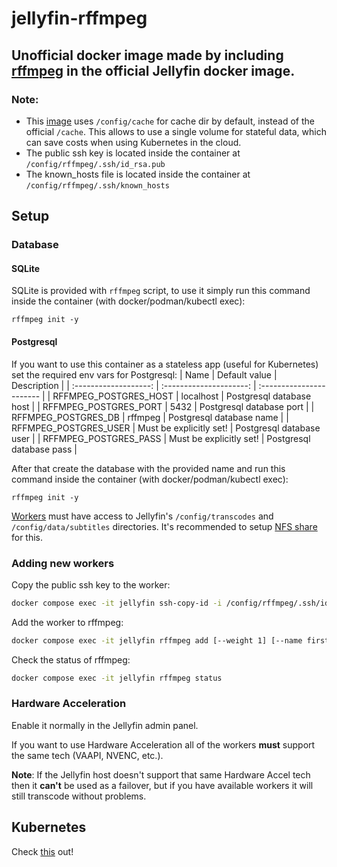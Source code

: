 # jellyfin-rffmpeg

## Unofficial docker image made by including [rffmpeg](https://github.com/joshuaboniface/rffmpeg) in the official Jellyfin docker image.

### Note: 
* This [image](https://github.com/aleksasiriski/jellyfin-rffmpeg/blob/master/Dockerfile#L38) uses `/config/cache` for cache dir by default, instead of the official `/cache`. This allows to use a single volume for stateful data, which can save costs when using Kubernetes in the cloud.
* The public ssh key is located inside the container at `/config/rffmpeg/.ssh/id_rsa.pub`
* The known_hosts file is located inside the container at `/config/rffmpeg/.ssh/known_hosts`

## Setup

### Database

#### SQLite

SQLite is provided with `rffmpeg` script, to use it simply run this command inside the container (with docker/podman/kubectl exec):
```
rffmpeg init -y
```

#### Postgresql

If you want to use this container as a stateless app (useful for Kubernetes) set the required env vars for Postgresql:
| Name			            | Default value	          | Description		           |
| :-------------------: | :---------------------: | :----------------------- | 
| RFFMPEG_POSTGRES_HOST | localhost               | Postgresql database host |
| RFFMPEG_POSTGRES_PORT | 5432                    | Postgresql database port |
| RFFMPEG_POSTGRES_DB   | rffmpeg                 | Postgresql database name |
| RFFMPEG_POSTGRES_USER | Must be explicitly set! | Postgresql database user |
| RFFMPEG_POSTGRES_PASS | Must be explicitly set! | Postgresql database pass |

After that create the database with the provided name and run this command inside the container (with docker/podman/kubectl exec):
```
rffmpeg init -y
```

[Workers](https://github.com/aleksasiriski/rffmpeg-worker) must have access to Jellyfin's `/config/transcodes` and `/config/data/subtitles` directories. It's recommended to setup [NFS share](https://github.com/aleksasiriski/jellyfin-rffmpeg/blob/master/docker-compose.example.yml) for this.

### Adding new workers

Copy the public ssh key to the worker:
```bash
docker compose exec -it jellyfin ssh-copy-id -i /config/rffmpeg/.ssh/id_rsa.pub <probably_root>@<worker_ip_address>
```

Add the worker to rffmpeg:
```bash
docker compose exec -it jellyfin rffmpeg add [--weight 1] [--name first_worker] <worker_ip_address>
```

Check the status of rffmpeg:

```bash
docker compose exec -it jellyfin rffmpeg status
```

### Hardware Acceleration

Enable it normally in the Jellyfin admin panel.

If you want to use Hardware Acceleration all of the workers **must** support the same tech (VAAPI, NVENC, etc.).

**Note**: If the Jellyfin host doesn't support that same Hardware Accel tech then it **can't** be used as a failover, but if you have available workers it will still transcode without problems.

## Kubernetes

Check [this](https://github.com/aleksasiriski/rffmpeg-worker) out!
